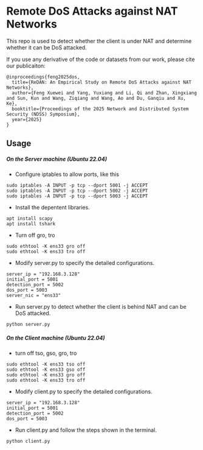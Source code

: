 # Remote DoS Attacks against NAT Networks
This repo is used to detect whether the client is under NAT and determine whether it can be DoS attacked.

If you use any derivative of the code or datasets from our work, please cite our publicaiton:

```
@inproceedings{feng2025dos,
  title={ReDAN: An Empirical Study on Remote DoS Attacks against NAT Networks},
  author={Feng Xuewei and Yang, Yuxiang and Li, Qi and Zhan, Xingxiang and Sun, Kun and Wang, Ziqiang and Wang, Ao and Du, Ganqiu and Xu, Ke},
  booktitle={Proceedings of the 2025 Network and Distributed System Security (NDSS) Symposium},
  year={2025}
}
```

## Usage
##### On the Server machine (Ubuntu 22.04)
- Configure iptables to allow ports, like this
```
sudo iptables -A INPUT -p tcp --dport 5001 -j ACCEPT
sudo iptables -A INPUT -p tcp --dport 5002 -j ACCEPT
sudo iptables -A INPUT -p tcp --dport 5003 -j ACCEPT
```
- Install the depentent libraries.
```
apt install scapy
apt install tshark
```

- Turn off gro, tro
```
sudo ethtool -K ens33 gro off
sudo ethtool -K ens33 tro off
```
- Modify server.py to specify the detailed configurations.
```
server_ip = "192.168.3.128"
initial_port = 5001
detection_port = 5002
dos_port = 5003
server_nic = "ens33"
```
- Run server.py to detect whether the client is behind NAT and can be DoS attacked.
```
python server.py
```

##### On the Client machine (Ubuntu 22.04)
- turn off tso, gso, gro, tro
```
sudo ethtool -K ens33 tso off
sudo ethtool -K ens33 gso off
sudo ethtool -K ens33 gro off
sudo ethtool -K ens33 tro off
```


- Modify client.py to specify the detailed configurations.
```
server_ip = "192.168.3.128"
initial_port = 5001
detection_port = 5002
dos_port = 5003
```
- Run client.py and follow the steps shown in the terminal.

```
python client.py
```
